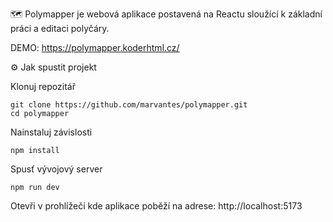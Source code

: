 🗺️ Polymapper je webová aplikace postavená na Reactu sloužící k základní práci a editaci polyčáry.

DEMO: https://polymapper.koderhtml.cz/

⚙️ Jak spustit projekt

Klonuj repozitář
```
git clone https://github.com/marvantes/polymapper.git
cd polymapper
``` 

Nainstaluj závislosti
```
npm install
```

Spusť vývojový server
```
npm run dev
```

Otevři v prohlížeči kde aplikace poběží na adrese:
http://localhost:5173
